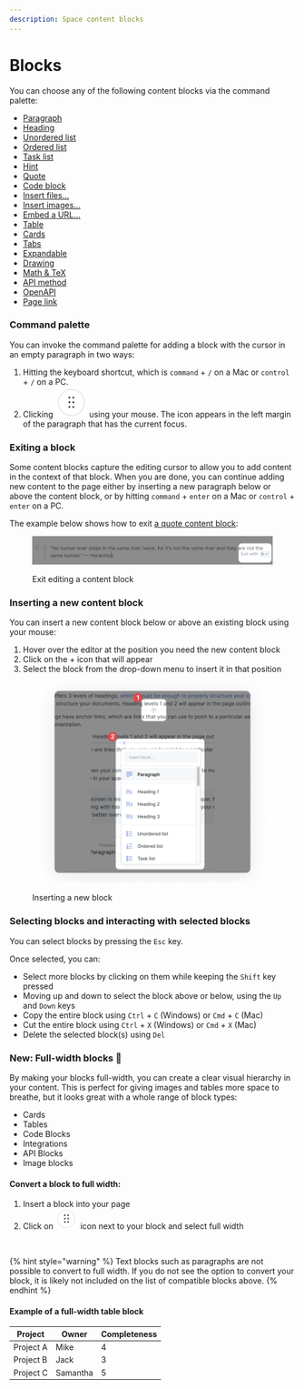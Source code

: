 ```yaml
---
description: Space content blocks
---
```


# Blocks

You can choose any of the following content blocks via the command palette:

* [Paragraph](paragraph.md)
* [Heading](heading.md)
* [Unordered list](unordered-list.md)
* [Ordered list](ordered-list.md)
* [Task list](task-list.md)
* [Hint](hint.md)
* [Quote](quote.md)
* [Code block](code-block.md)
* [Insert files...](insert-files.md)
* [Insert images...](insert-images.md)
* [Embed a URL...](embed-a-url.md)
* [Table](table.md)
* [Cards](cards.md)
* [Tabs](tabs.md)
* [Expandable](expandable.md)
* [Drawing](drawing.md)
* [Math & TeX](math-and-tex.md)
* [API method](api-method.md)
* [OpenAPI](openapi.md)
* [Page link](page-link.md)

### Command palette

You can invoke the command palette for adding a block with the cursor in an empty paragraph in two ways:

1. Hitting the keyboard shortcut, which is `command` + `/` on a Mac or `control` + `/` on a PC.
2. Clicking <img src="../../.gitbook/assets/icon-command-palette.png" alt="" data-size="line"> using your mouse. The icon appears in the left margin of the paragraph that has the current focus.

### Exiting a block

Some content blocks capture the editing cursor to allow you to add content in the context of that block. When you are done, you can continue adding new content to the page either by inserting a new paragraph below or above the content block, or by hitting `command` + `enter` on a Mac or `control` + `enter` on a PC.

The example below shows how to exit [a quote content block](./#quote):

<figure><img src="../../.gitbook/assets/blocks-exiting.png" alt="Screenshot highlighting the prompt to exit a content block using a keyboard shortcut."><figcaption><p>Exit editing a content block</p></figcaption></figure>

### Inserting a new content block

You can insert a new content block below or above an existing block using your mouse:

1. Hover over the editor at the position you need the new content block
2. Click on the + icon that will appear
3. Select the block from the drop-down menu to insert it in that position

<figure><img src="../../.gitbook/assets/inserting-new-block" alt="Screenshot showing how to insert a new block between two paragraphs using your mouse."><figcaption><p>Inserting a new block</p></figcaption></figure>

### Selecting blocks and interacting with selected blocks

You can select blocks by pressing the `Esc` key.

Once selected, you can:

* Select more blocks by clicking on them while keeping the `Shift` key pressed
* Moving up and down to select the block above or below, using the `Up` and `Down` keys
* Copy the entire block using `Ctrl` + `C` (Windows) or `Cmd` + `C` (Mac)
* Cut the entire block using `Ctrl` + `X` (Windows) or `Cmd` + `X` (Mac)
* Delete the selected block(s) using `Del`

### New: Full-width blocks :tada:

By making your blocks full-width, you can create a clear visual hierarchy in your content. This is perfect for giving images and tables more space to breathe, but it looks great with a whole range of block types:

* Cards
* Tables
* Code Blocks
* Integrations
* API Blocks
* Image blocks

#### Convert a block to full width:

1. Insert a block into your page
2. Click on <img src="../../.gitbook/assets/image (2).png" alt="" data-size="line">  icon next to your block and select full width

<figure><img src="../../.gitbook/assets/CleanShot 2023-05-12 at 15.59.41.gif" alt=""><figcaption></figcaption></figure>

{% hint style="warning" %}
Text blocks such as paragraphs are not possible to convert to full width. If you do not see the option to convert your block, it is likely not included on the list of compatible blocks above.
{% endhint %}

#### Example of a full-width table block&#x20;

<table data-full-width="true"><thead><tr><th>Project</th><th>Owner</th><th data-type="rating" data-max="5">Completeness</th></tr></thead><tbody><tr><td>Project A</td><td>Mike</td><td>4</td></tr><tr><td>Project B</td><td>Jack</td><td>3</td></tr><tr><td>Project C</td><td>Samantha</td><td>5</td></tr></tbody></table>

